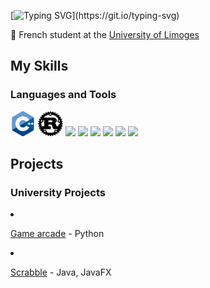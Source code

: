 <!---
d3n0x8/d3n0x8 is a ✨ special ✨ repository because its `README.md` (this file) appears on your GitHub profile.
You can click the Preview link to take a look at your changes.
--->

[![Typing SVG](https://readme-typing-svg.demolab.com?font=Fira+Code&duration=6000&pause=1500&color=3AC3F7&center=true&vCenter=true&random=false&width=500&lines=Hi%2C+I'm+Andr%C3%A9as+Rey+Malissein+!;Bonjour%2C+je+suis+Andr%C3%A9as+Rey+Malissein+!)](https://git.io/typing-svg)

<p> 💼 French student at the <a href="https://unilim.fr/">  University of Limoges</a></p>


<h2> My Skills </h2>
<h3>Languages and Tools</h3>

<p align="left">
  <img src="https://github.com/devicons/devicon/blob/master/icons/cplusplus/cplusplus-original.svg" width="40"/>
  <img src="https://github.com/devicons/devicon/blob/master/icons/rust/rust-original.svg" width="40"/>
  <img src="https://cdn.jsdelivr.net/gh/devicons/devicon@latest/icons/python/python-original.svg" width="40"/>
  <img src="https://cdn.jsdelivr.net/gh/devicons/devicon@latest/icons/java/java-original.svg" width="40"/>
  <img src="https://cdn.jsdelivr.net/gh/devicons/devicon@latest/icons/html5/html5-original.svg" width="40"/>
  <img src="https://cdn.jsdelivr.net/gh/devicons/devicon@latest/icons/css3/css3-original.svg" width="40"/>
  <img src="https://cdn.jsdelivr.net/gh/devicons/devicon@latest/icons/linux/linux-original.svg" width="40"/>
  <img src="https://cdn.jsdelivr.net/gh/devicons/devicon@latest/icons/git/git-original.svg" width="40"/>
</p>


<h2>Projects</h2>
<h3>University Projects</h3> 
<p>
  <li>
    <p><a href = "https://github.com/d3n0x8/Games-Arcade">Game arcade</a> - Python</p>
  </li>
  <li>
    <p><a href = "https://github.com/ntilleul/scrabble">Scrabble</a> - Java, JavaFX </p>
  </li>
  
</p>
